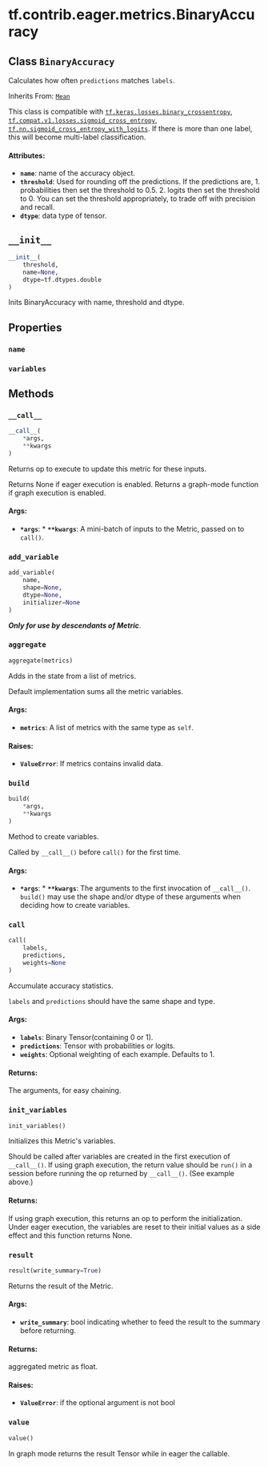 <div itemscope itemtype="http://developers.google.com/ReferenceObject">
<meta itemprop="name" content="tf.contrib.eager.metrics.BinaryAccuracy" />
<meta itemprop="path" content="Stable" />
<meta itemprop="property" content="name"/>
<meta itemprop="property" content="variables"/>
<meta itemprop="property" content="__call__"/>
<meta itemprop="property" content="__init__"/>
<meta itemprop="property" content="add_variable"/>
<meta itemprop="property" content="aggregate"/>
<meta itemprop="property" content="build"/>
<meta itemprop="property" content="call"/>
<meta itemprop="property" content="init_variables"/>
<meta itemprop="property" content="result"/>
<meta itemprop="property" content="value"/>
</div>

# tf.contrib.eager.metrics.BinaryAccuracy

## Class `BinaryAccuracy`

Calculates how often `predictions` matches `labels`.

Inherits From: [`Mean`](../../../../tf/contrib/eager/metrics/Mean.md)

<!-- Placeholder for "Used in" -->

This class is compatible with <a href="../../../../tf/keras/losses/binary_crossentropy.md"><code>tf.keras.losses.binary_crossentropy</code></a>,
<a href="../../../../tf/losses/sigmoid_cross_entropy.md"><code>tf.compat.v1.losses.sigmoid_cross_entropy</code></a>,
<a href="../../../../tf/nn/sigmoid_cross_entropy_with_logits.md"><code>tf.nn.sigmoid_cross_entropy_with_logits</code></a>.
If there is more than one label, this will become multi-label classification.

#### Attributes:


* <b>`name`</b>: name of the accuracy object.
* <b>`threshold`</b>: Used for rounding off the predictions.
           If the predictions are,
            1. probabilities then set the threshold to 0.5.
            2. logits then set the threshold to 0.
          You can set the threshold appropriately,
          to trade off with precision and recall.
* <b>`dtype`</b>: data type of tensor.

<h2 id="__init__"><code>__init__</code></h2>

``` python
__init__(
    threshold,
    name=None,
    dtype=tf.dtypes.double
)
```

Inits BinaryAccuracy with name, threshold and dtype.




## Properties

<h3 id="name"><code>name</code></h3>




<h3 id="variables"><code>variables</code></h3>






## Methods

<h3 id="__call__"><code>__call__</code></h3>

``` python
__call__(
    *args,
    **kwargs
)
```

Returns op to execute to update this metric for these inputs.

Returns None if eager execution is enabled.
Returns a graph-mode function if graph execution is enabled.

#### Args:


* <b>`*args`</b>: * <b>`**kwargs`</b>: A mini-batch of inputs to the Metric, passed on to `call()`.

<h3 id="add_variable"><code>add_variable</code></h3>

``` python
add_variable(
    name,
    shape=None,
    dtype=None,
    initializer=None
)
```

***Only for use by descendants of Metric***.


<h3 id="aggregate"><code>aggregate</code></h3>

``` python
aggregate(metrics)
```

Adds in the state from a list of metrics.

Default implementation sums all the metric variables.

#### Args:


* <b>`metrics`</b>: A list of metrics with the same type as `self`.


#### Raises:


* <b>`ValueError`</b>: If metrics contains invalid data.

<h3 id="build"><code>build</code></h3>

``` python
build(
    *args,
    **kwargs
)
```

Method to create variables.

Called by `__call__()` before `call()` for the first time.

#### Args:


* <b>`*args`</b>: * <b>`**kwargs`</b>: The arguments to the first invocation of `__call__()`.
 `build()` may use the shape and/or dtype of these arguments
 when deciding how to create variables.

<h3 id="call"><code>call</code></h3>

``` python
call(
    labels,
    predictions,
    weights=None
)
```

Accumulate accuracy statistics.

`labels` and `predictions` should have the same shape and type.

#### Args:


* <b>`labels`</b>: Binary Tensor(containing 0 or 1).
* <b>`predictions`</b>: Tensor with probabilities or logits.
* <b>`weights`</b>: Optional weighting of each example. Defaults to 1.


#### Returns:

The arguments, for easy chaining.


<h3 id="init_variables"><code>init_variables</code></h3>

``` python
init_variables()
```

Initializes this Metric's variables.

Should be called after variables are created in the first execution
of `__call__()`. If using graph execution, the return value should be
`run()` in a session before running the op returned by `__call__()`.
(See example above.)

#### Returns:

If using graph execution, this returns an op to perform the
initialization. Under eager execution, the variables are reset to their
initial values as a side effect and this function returns None.


<h3 id="result"><code>result</code></h3>

``` python
result(write_summary=True)
```

Returns the result of the Metric.


#### Args:


* <b>`write_summary`</b>: bool indicating whether to feed the result to the summary
  before returning.

#### Returns:

aggregated metric as float.


#### Raises:


* <b>`ValueError`</b>: if the optional argument is not bool

<h3 id="value"><code>value</code></h3>

``` python
value()
```

In graph mode returns the result Tensor while in eager the callable.




